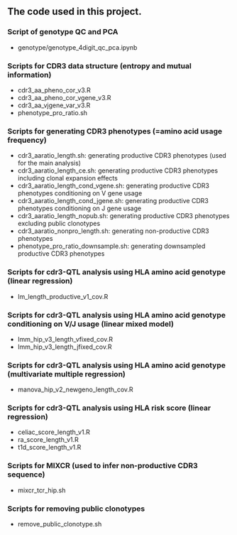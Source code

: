 ## The code used in this project.

### Script of genotype QC and PCA
- genotype/genotype_4digit_qc_pca.ipynb

### Scripts for CDR3 data structure (entropy and mutual information)
- cdr3_aa_pheno_cor_v3.R
- cdr3_aa_pheno_cor_vgene_v3.R
- cdr3_aa_vjgene_var_v3.R
- phenotype_pro_ratio.sh

### Scripts for generating CDR3 phenotypes (=amino acid usage frequency)
- cdr3_aaratio_length.sh: generating productive CDR3 phenotypes (used for the main analysis)
- cdr3_aaratio_length_ce.sh: generating productive CDR3 phenotypes including clonal expansion effects
- cdr3_aaratio_length_cond_vgene.sh: generating productive CDR3 phenotypes conditioning on V gene usage
- cdr3_aaratio_length_cond_jgene.sh: generating productive CDR3 phenotypes conditioning on J gene usage
- cdr3_aaratio_length_nopub.sh: generating productive CDR3 phenotypes excluding public clonotypes
- cdr3_aaratio_nonpro_length.sh: generating non-productive CDR3 phenotypes
- phenotype_pro_ratio_downsample.sh: generating downsampled productive CDR3 phenotypes

### Scripts for cdr3-QTL analysis using HLA amino acid genotype (linear regression)
- lm_length_productive_v1_cov.R

### Scripts for cdr3-QTL analysis using HLA amino acid genotype conditioning on V/J usage (linear mixed model)
- lmm_hip_v3_length_vfixed_cov.R
- lmm_hip_v3_length_jfixed_cov.R

### Scripts for cdr3-QTL analysis using HLA amino acid genotype (multivariate multiple regression)
- manova_hip_v2_newgeno_length_cov.R

### Scripts for cdr3-QTL analysis using HLA risk score (linear regression)
- celiac_score_length_v1.R
- ra_score_length_v1.R
- t1d_score_length_v1.R

### Scripts for MIXCR (used to infer non-productive CDR3 sequence)
- mixcr_tcr_hip.sh

### Scripts for removing public clonotypes
- remove_public_clonotype.sh
